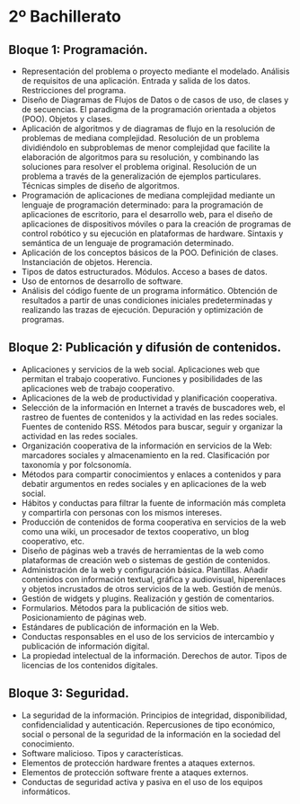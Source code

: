 # 2º Bachillerato

## Bloque 1: Programación.

* Representación del problema o proyecto mediante el modelado. Análisis de requisitos de una aplicación. Entrada y salida de los datos. Restricciones del programa.
* Diseño de Diagramas de Flujos de Datos o de casos de uso, de clases y de secuencias. El paradigma de la programación orientada a objetos (POO). Objetos y clases.
* Aplicación de algoritmos y de diagramas de flujo en la resolución de problemas de mediana complejidad. Resolución de un problema dividiéndolo en subproblemas de menor complejidad que facilite la elaboración de algoritmos para su resolución, y combinando las soluciones para resolver el problema original. Resolución de un problema a través de la generalización de ejemplos particulares. Técnicas simples de diseño de algoritmos.
* Programación de aplicaciones de mediana complejidad mediante un lenguaje de programación determinado: para la programación de aplicaciones de escritorio, para el desarrollo web, para el diseño de aplicaciones de dispositivos móviles o para la creación de programas de control robótico y su ejecución en plataformas de hardware. Sintaxis y semántica de un lenguaje de programación determinado.
* Aplicación de los conceptos básicos de la POO. Definición de clases. Instanciación de objetos. Herencia.
* Tipos de datos estructurados. Módulos. Acceso a bases de datos.
* Uso de entornos de desarrollo de software.
* Análisis del código fuente de un programa informático. Obtención de resultados a partir de unas condiciones iniciales predeterminadas y realizando las trazas de ejecución. Depuración y optimización de programas.

## Bloque 2: Publicación y difusión de contenidos.

* Aplicaciones y servicios de la web social. Aplicaciones web que permitan el trabajo cooperativo. Funciones y posibilidades de las aplicaciones web de trabajo cooperativo.
* Aplicaciones de la web de productividad y planificación cooperativa.
* Selección de la información en Internet a través de buscadores web, el rastreo de fuentes de contenidos y la actividad en las redes sociales. Fuentes de contenido RSS. Métodos para buscar, seguir y organizar la actividad en las redes sociales.
* Organización cooperativa de la información en servicios de la Web: marcadores sociales y almacenamiento en la red. Clasificación por taxonomía y por folcsonomía.
* Métodos para compartir conocimientos y enlaces a contenidos y para debatir argumentos en redes sociales y en aplicaciones de la web social.
* Hábitos y conductas para filtrar la fuente de información más completa y compartirla con personas con los mismos intereses.
* Producción de contenidos de forma cooperativa en servicios de la web como una wiki, un procesador de textos cooperativo, un blog cooperativo, etc.
* Diseño de páginas web a través de herramientas de la web como plataformas de creación web o sistemas de gestión de contenidos.
* Administración de la web y configuración básica. Plantillas. Añadir contenidos con información textual, gráfica y audiovisual, hiperenlaces y objetos incrustados de otros servicios de la web. Gestión de menús.
* Gestión de widgets y plugins. Realización y gestión de comentarios.
* Formularios. Métodos para la publicación de sitios web. Posicionamiento de páginas web.
* Estándares de publicación de información en la Web.
* Conductas responsables en el uso de los servicios de intercambio y publicación de información digital.
* La propiedad intelectual de la información. Derechos de autor. Tipos de licencias de los contenidos digitales.

## Bloque 3: Seguridad.

* La seguridad de la información. Principios de integridad, disponibilidad, confidencialidad y autenticación. Repercusiones de tipo económico, social o personal de la seguridad de la información en la sociedad del conocimiento.
* Software malicioso. Tipos y características.
* Elementos de protección hardware frentes a ataques externos.
* Elementos de protección software frente a ataques externos.
* Conductas de seguridad activa y pasiva en el uso de los equipos informáticos.
